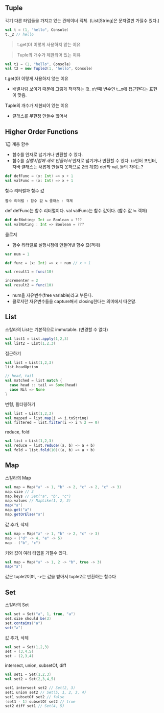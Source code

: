 ## Tuple
각기 다른 타입들을 가지고 있는 컨테이너 객체. (List[String]은 문자열만 가질수 있다.)
```scala
val t = (1, "hello", Console)
t._2 // hello
```

> t.get(0) 이렇게 사용하지 않는 이유

> Tuple의 개수가 제한되어 있는 이유

```scala
val t1 = (1, "hello", Console)
val t2 = new Tuple3(1, "hello", Console)
```
t.get(0) 이렇게 사용하지 않는 이유
- 배열처럼 보이기 때문에 그렇게 착각하는 것. x번째 변수인 t._x에 접근한다는 표현이 맞음.

Tuple의 개수가 제한되어 있는 이유
- 클래스를 무한정 만들수 없어서

## Higher Order Functions
1급 계층 함수
- 함수를 인자로 넘기거나 반환할 수 있다.
- 함수를 _실행시점에 새로 만들어서_ 인자로 넘기거나 반환할 수 있다. (c언어 포인터, 자바 클래스는 새롭게 만들지 못하므로 2급 계층)
def와 val, 둘의 차이는?
```scala
def defFunc = (x: Int) => x + 1
val valFunc = (x: Int) => x + 1
```
함수 리터럴과 함수 값
```
함수 리터럴 : 함수 값 ≒ 클래스 : 객체
```
def defFunc는 함수 리터럴이다.
val valFunc는 함수 값이다. (함수 값 ≒ 객체)
```scala
def defNoting: Int => Boolean = ???
val valNoting : Int => Boolean = ???
```
클로저
- 함수 리터럴로 실행시점에 만들어낸 함수 값(객체)
```scala
var num = 1

def func = (x: Int) => x + num // x + 1

val result1 = func(10)

incrementer = 2
val result2 = func(10)
```
- num을 자유변수(free variable)라고 부른다.
- 클로저란 자유변수들을 capture해서 closing한다는 의미에서 따온말.

## List
스칼라의 List는 기본적으로 immutable. (변경할 수 없다)
```scala
val list1 = List.apply(1,2,3)
val list2 = List(1,2,3)
```
접근하기
```scala
val list = List(1,2,3)
list.headOption

// head, tail
val matched = list match {
  case head :: tail => Some(head)
  case Nil => None
}
```
변형, 필터링하기
```scala
val list = List(1,2,3)
val mapped = list.map(i => i.toString)
val filtered = list.filter(i => i % 2 == 0)
```
reduce, fold
```scala
val list = List(1,2,3)
val reduce = list.reduce((a, b) => a + b)
val fold = list.fold(10)((a, b) => a + b)
```

## Map
스칼라의 Map
```scala
val map = Map("a" -> 1, "b" -> 2, "c" -> 2, "c" -> 3)
map.size // 3
map.keys // Set("a", "b", "c")
map.values // MapLike(1, 2, 3)
map("a")
map.get("a")
map.getOrElse("a")
```
값 추가, 삭제
```scala
val map = Map("a" -> 1, "b" -> 2, "c" -> 3)
map + ("d" -> 4, "e" -> 5)
map - ("b", "c")
```
키와 값이 여러 타입을 가질수 있다.
```scala
val map = Map("a" -> 1, 2 -> "b", true -> 3)
map("a")
```
값은 tuple2이며, ->는 값을 받아서 tuple2로 반환하는 함수다

## Set
스칼라의 Set
```scala
val set = Set("a", 1, true, "a")
set.size should be(3)
set.contains("a")
set("a")
```
값 추가, 삭제
```scala
val set = Set(1,2,3)
set + (3,4,5)
set - (2,3,4)
```
intersect, union, subsetOf, diff
```scala
val set1 = Set(1,2,3)
val set2 = Set(2,3,4,5)

set1 intersect set2 // Set(2, 3)
set1 union set2 // Set(5, 1, 2, 3, 4)
set1 subsetOf set2 // false
(set1 - 1) subsetOf set2 // true
set2 diff set1 // Set(4, 5)
```